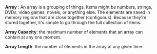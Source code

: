 **Array** : An array is a grouping of things. Items might be numbers, strings, DVDs, video games, novels, or anything else. The elements are saved in memory regions that are close together (contiguous). Because they're stored together, it's simple to go through the full collection of items.

**Array Capacity**: the maximum number of elements that an array can contain at any one moment.

**Array Length**: the number of elements in the array at any given time.